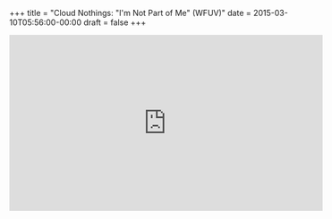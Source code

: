 +++
title = "Cloud Nothings: \"I'm Not Part of Me\" (WFUV)"
date = 2015-03-10T05:56:00-00:00
draft = false
+++

<iframe width="560" height="315" src="https://www.youtube.com/embed/0MhSacD3u1M?si=Bl2gveYFY1osPVx5" title="YouTube video player" frameborder="0" allow="accelerometer; autoplay; clipboard-write; encrypted-media; gyroscope; picture-in-picture; web-share" referrerpolicy="strict-origin-when-cross-origin" allowfullscreen></iframe>

